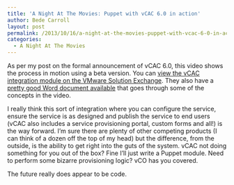 ```yaml
---
title: 'A Night At The Movies: Puppet with vCAC 6.0 in action'
author: Bede Carroll
layout: post
permalink: /2013/10/16/a-night-at-the-movies-puppet-with-vcac-6-0-in-action/
categories:
  - A Night At The Movies
---
```

<span class='embed-youtube' style='text-align:center; display: block;'></span>

As per my post on the formal announcement of vCAC 6.0, this video shows the process in motion using a beta version. You can <a href="https://solutionexchange.vmware.com/store/products/puppet-enterprise-integration-service-v6-0-coming-soon" target="_blank">view the vCAC integration module on the VMware Solution Exchange</a>. They also have a <a href="https://solutionexchange.vmware.com/store/products/puppet-enterprise-integration-service-v6-0-coming-soon/files/11996" target="_blank">pretty good Word document available</a> that goes through some of the concepts in the video.

I really think this sort of integration where you can configure the service, ensure the service is as designed and publish the service to end users (vCAC also includes a service provisioning portal, custom forms and all!) is the way forward. I&#8217;m sure there are plenty of other competing products (I can think of a dozen off the top of my head) but the difference, from the outside, is the ability to get right into the guts of the system. vCAC not doing something for you out of the box? Fine I&#8217;ll just write a Puppet module. Need to perform some bizarre provisioning logic? vCO has you covered.

The future really does appear to be code.

&nbsp;